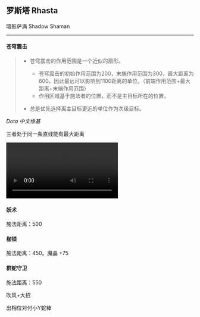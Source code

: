 ## 罗斯塔 Rhasta 

暗影萨满 Shadow Shaman

---

#### 苍穹震击

> - 苍穹震击的作用范围是一个近似的扇形。
> 
>   - 苍穹震击的初始作用范围为200，末端作用范围为300，最大距离为600。因此最远可以影响到1100距离的单位。（前端作用范围+最大距离+末端作用范围）
>   - 作用区域基于施法者的位置，而不是主目标所在的位置。
>
> - 总是优先选择离主目标更近的单位作为次级目标。

*Dota 中文维基*



三者处于同一条直线能有最大距离

<video src="./img/Dota 2 2023.07.23 - 14.53.24.01.mp4"></video>

#### 妖术

施法距离：500

#### 枷锁

施法距离：450。魔晶 +75

#### 群蛇守卫

施法距离：550

吹风+大招

出相位对付小Y蛇棒